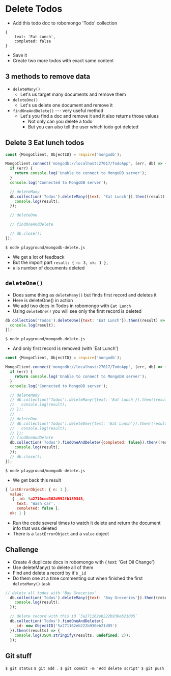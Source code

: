 # Delete Todos
* Add this todo doc to robomongo 'Todo' collection

```
{
    text: 'Eat Lunch',
    completed: false
}
```

* Save it
* Create two more todos with exact same content

## 3 methods to remove data
* `deleteMany()`
    - Let's us target many documents and remove them
* `deleteOne()`
    - Let's us delete one document and remove it
* `findOneAndDelete()` --- very useful method
    - Let's you find a doc and remove it and it also returns those values
        + Not only can you delete a todo
        + But you can also tell the user which todo got deleted 

## Delete 3 Eat lunch todos
```js
const {MongoClient, ObjectID} = require('mongodb');

MongoClient.connect('mongodb://localhost:27017/TodoApp', (err, db) => {
  if (err) {
    return console.log('Unable to connect to MongoDB server');
  }
  console.log('Connected to MongoDB server');

  // deleteMany
  db.collection('Todos').deleteMany({text: 'Eat Lunch'}).then((result) => {
    console.log(result);
  });

  // deleteOne

  // findOneAndDelete

  // db.close();
});
```

`$ node playground/mongodb-delete.js`

* We get a lot of feedback
* But the import part `result: { n: 3, ok: 1 },`
* `n` is number of documents deleted

## `deleteOne()`
* Does same thing as `deleteMany()` but finds first record and deletes it
* Here is deleteOne() in action
* We add two docs in Todos in robomongo with `Eat Lunch`
* Using `deleteOne()` you will see only the first record is deleted

```js
db.collection('Todos').deleteOne({text: 'Eat Lunch'}).then((result) => {
  console.log(result);
});
```

`$ node playground/mongodb-delete.js`

* And only first record is removed (with 'Eat Lunch')

```js
const {MongoClient, ObjectID} = require('mongodb');

MongoClient.connect('mongodb://localhost:27017/TodoApp', (err, db) => {
  if (err) {
    return console.log('Unable to connect to MongoDB server');
  }
  console.log('Connected to MongoDB server');

  // deleteMany
  // db.collection('Todos').deleteMany({text: 'Eat Lunch'}).then((result) => {
  //   console.log(result);
  // });
  //
  // deleteOne
  // db.collection('Todos').deleteOne({text: 'Eat Lunch'}).then((result) => {
  //   console.log(result);
  // });
  // findOneAndDelete
  db.collection('Todos').findOneAndDelete({completed: false}).then((result) => {
    console.log(result);
  });
  // db.close();
});
```

`$ node playground/mongodb-delete.js`

* We get back this result

```js
{ lastErrorObject: { n: 1 },
  value:
   { _id: 5a2710ccd302d992fb189343,
     text: 'Wash car',
     completed: false },
  ok: 1 }
```

* Run the code several times to watch it delete and return the document info that was deleted
* There is a `lastErrorObject` and a `value` object

## Challenge
* Create 4 duplicate docs in robomongo with { text: 'Get Oil Change'}
* Use deleteMany() to delete all of them
* Find and delete a record by it's `_id`
* Do them one at a time commenting out when finished the first `deleteMany()` task

```js
// delete all todos with 'Buy Groceries'
  db.collection('Todos').deleteMany({text: 'Buy Groceries'}).then((result) => {
    console.log(result);
  });

  // delete record with this id `5a271162eb222b930eb21d05`
  db.collection('Todos').findOneAndDelete({
    _id: new ObjectID('5a271162eb222b930eb21d05')
  }).then((results) => {
    console.log(JSON.stringify(results, undefined, 2));
  });
```

## Git stuff
`$ git status`
`$ git add .`
`$ git commit -m 'Add delete script'`
`$ git push`
